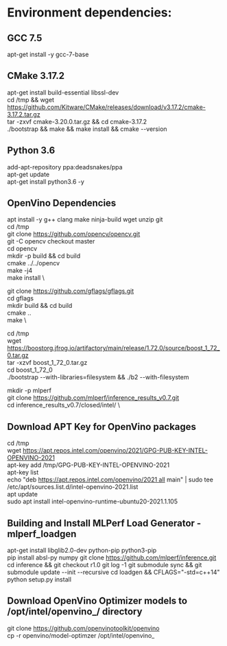 # Environment dependencies: 
## GCC 7.5
apt-get install -y gcc-7-base

## CMake 3.17.2
apt-get install build-essential libssl-dev \
cd /tmp && wget https://github.com/Kitware/CMake/releases/download/v3.17.2/cmake-3.17.2.tar.gz \
tar -zxvf cmake-3.20.0.tar.gz && cd cmake-3.17.2 \
./bootstrap && make && make install && cmake --version

## Python 3.6
add-apt-repository ppa:deadsnakes/ppa \
apt-get update \
apt-get install python3.6 -y

## OpenVino Dependencies
apt install -y g++ clang make ninja-build wget unzip git \
cd /tmp \
git clone https://github.com/opencv/opencv.git \
git -C opencv checkout master \
cd opencv \
mkdir -p build && cd build \
cmake ../../opencv \
make -j4 \
make install \

git clone https://github.com/gflags/gflags.git \
cd gflags \
mkdir build && cd build \
cmake .. \
make \

cd /tmp \
wget https://boostorg.jfrog.io/artifactory/main/release/1.72.0/source/boost_1_72_0.tar.gz \
tar -xzvf boost_1_72_0.tar.gz \
cd boost_1_72_0 \
./bootstrap --with-libraries=filesystem && ./b2 --with-filesystem

mkdir -p mlperf \
git clone https://github.com/mlperf/inference_results_v0.7.git \
cd inference_results_v0.7/closed/intel/ \

##  Download APT Key for OpenVino packages
cd /tmp \
wget https://apt.repos.intel.com/openvino/2021/GPG-PUB-KEY-INTEL-OPENVINO-2021 \
apt-key add /tmp/GPG-PUB-KEY-INTEL-OPENVINO-2021 \
apt-key list \
echo "deb https://apt.repos.intel.com/openvino/2021 all main" | sudo tee /etc/apt/sources.list.d/intel-openvino-2021.list \
apt update \
sudo apt install intel-openvino-runtime-ubuntu20-2021.1.105

## Building and Install MLPerf Load Generator - mlperf_loadgen
apt-get install libglib2.0-dev python-pip python3-pip \
pip install absl-py numpy
git clone https://github.com/mlperf/inference.git
cd inference && git checkout r1.0
git log -1
git submodule sync && git submodule update --init --recursive
cd loadgen && CFLAGS="-std=c++14" python setup.py install

## Download OpenVino Optimizer models to /opt/intel/openvino_<version>/ directory
git clone https://github.com/openvinotoolkit/openvino \
cp -r openvino/model-optimzer /opt/intel/openvino_<version>
